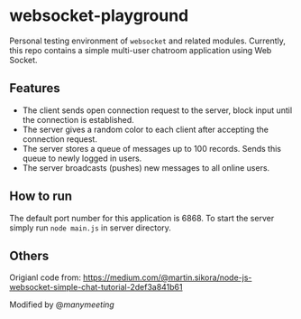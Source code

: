 # websocket-playground
Personal testing environment of `websocket`  and related modules.
Currently, this repo contains a simple multi-user chatroom application using Web Socket.
## Features

 - The client sends open connection request to the server, block input until the connection is established.
 - The server gives a random color to each client after accepting the connection request.
 - The server stores a queue of messages up to 100 records. Sends this queue to newly logged in users.
 - The server broadcasts (pushes) new messages to all online users.  

## How to run
The default port number for this application is 6868. To start the server simply run `node main.js` in server directory.

## Others
Origianl code from: https://medium.com/@martin.sikora/node-js-websocket-simple-chat-tutorial-2def3a841b61

Modified by @*manymeeting*